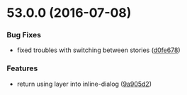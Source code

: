 <a name="53.0.0"></a>
# 53.0.0 (2016-07-08)


### Bug Fixes

* fixed troubles with switching between stories ([d0fe678](https://bitbucket.org/atlassian/https://bitbucket.org/atlassian/atlaskit/commits/d0fe678))


### Features

* return using layer into inline-dialog ([9a905d2](https://bitbucket.org/atlassian/https://bitbucket.org/atlassian/atlaskit/commits/9a905d2))



